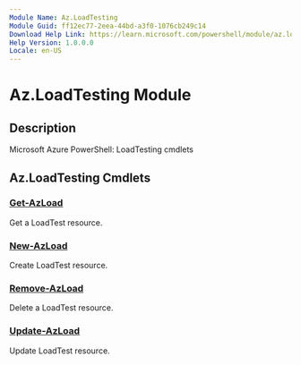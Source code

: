 ```yaml
---
Module Name: Az.LoadTesting
Module Guid: ff12ec77-2eea-44bd-a3f0-1076cb249c14
Download Help Link: https://learn.microsoft.com/powershell/module/az.loadtesting
Help Version: 1.0.0.0
Locale: en-US
---
```


# Az.LoadTesting Module
## Description
Microsoft Azure PowerShell: LoadTesting cmdlets

## Az.LoadTesting Cmdlets
### [Get-AzLoad](Get-AzLoad.md)
Get a LoadTest resource.

### [New-AzLoad](New-AzLoad.md)
Create LoadTest resource.

### [Remove-AzLoad](Remove-AzLoad.md)
Delete a LoadTest resource.

### [Update-AzLoad](Update-AzLoad.md)
Update LoadTest resource.

